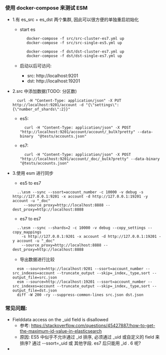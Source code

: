 ### 使用 docker-compose 来测试 ESM
- 1.有 es_src + es_dst 两个集群, 因此可以很方便的单独重启初始化
  - start es 
    ```shell
       docker-compose -f src/src-cluster-es7.yml up
       docker-compose -f src/src-single-es5.yml up
    
       docker-compose -f dst/dst-cluster-es7.yml up
       docker-compose -f dst/dst-single-es7.yml up
    ```
  
  - 启动以后可访问:
    - src: http://localhost:9201
    - dst: http://localhost:19201

- 2.src 中添加数据(TODO: 分区数)
  ```shell
    curl -H "Content-Type: application/json" -X PUT http://localhost:9201/account -d "{\"settings\":{\"number_of_shards\":2}}"
  ```
  
  - es5:
    ```shell
      curl -H "Content-Type: application/json" -X POST "http://localhost:9201/account/account/_bulk?pretty" --data-binary  "@tests/accounts.json"
    ```
  - es7:
    ```shell
      curl -H "Content-Type: application/json" -X POST "http://localhost:9201/account/_doc/_bulk?pretty" --data-binary  "@tests/accounts.json"
    ```
  
- 3.使用 esm 进行同步
  - es5 to es7
  ```shell
    ..\esm --sync --ssort=account_number -c 10000 -v debug -s http://127.0.0.1:9201 -x account -d http://127.0.0.1:19201 -y account -u "_doc"
       --source_proxy=http://localhost:8888 --dest_proxy=http://localhost:8888
  ```  

  - es7 to es7
  ```shell
    ..\esm --sync --shards=2 -c 10000 -v debug --copy_settings --copy_mappings 
      -s http://127.0.0.1:9201 -x account -d http://127.0.0.1:19201 -y account -u "_doc"
      --source_proxy=http://localhost:8888 --dest_proxy=http://localhost:8888
  ```
  - 导出数据进行比较
  ```shell
    esm --source=http://localhost:9201 --ssort=account_number --src_indexes=account --truncate_output --skip=_index,_type,sort --output_file=src.json
    esm --source=http://localhost:19201 --ssort=account_number --src_indexes=account --truncate_output --skip=_index,_type,sort --output_file=dst.json
    diff -W 200 -ry --suppress-common-lines src.json dst.json
  ```
   

### 常见问题:
- Fielddata access on the _uid field is disallowed
  - 参考: https://stackoverflow.com/questions/45427887/how-to-get-the-maximum-id-value-in-elasticsearch
  - 原因: ES5 中似乎不允许通过 _id 排序, 必须通过 _uid 或自定义的 field 来排序? 通过 --ssort=_uid 或 其他字段. es7 后只能用 _id . 6 呢?
-